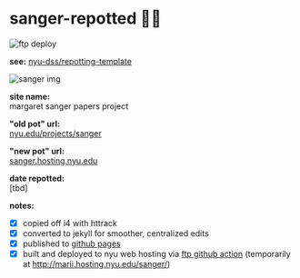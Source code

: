 # sanger-repotted 🌱🍯 
![ftp deploy](https://github.com/nyu-dss/sanger-repotted/workflows/ftp%20deploy/badge.svg)

__see:__ [nyu-dss/repotting-template](https://github.com/nyu-dss/repotting-template/)

![sanger img](https://raw.githubusercontent.com/nyu-dss/sanger-repotted/main/images/aboutms/mainimage.png)


__site name:__  
margaret sanger papers project

__"old pot" url:__   
[nyu.edu/projects/sanger](https://nyu.edu/projects/sanger)

__"new pot" url:__  
[sanger.hosting.nyu.edu](https://sanger.hosting.nyu.edu)

__date repotted:__  
[tbd]

__notes:__
- [x] copied off i4 with httrack
- [x] converted to jekyll for smoother, centralized edits
- [x] published to [github pages](https://nyu-dss.github.io/sanger-repotted/)
- [x] built and deployed to nyu web hosting via [ftp github action](https://github.com/nyu-dss/sanger-repotted/blob/main/.github/workflows/ftp-deploy.yml) (temporarily at http://marii.hosting.nyu.edu/sanger/)

